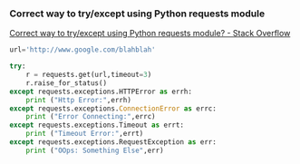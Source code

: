 ### Correct way to try/except using Python requests module 


[Correct way to try/except using Python requests module? - Stack Overflow](https://stackoverflow.com/questions/16511337/correct-way-to-try-except-using-python-requests-module "Correct way to try/except using Python requests module? - Stack Overflow")


 

```python
url='http://www.google.com/blahblah'

try:
    r = requests.get(url,timeout=3)
    r.raise_for_status()
except requests.exceptions.HTTPError as errh:
    print ("Http Error:",errh)
except requests.exceptions.ConnectionError as errc:
    print ("Error Connecting:",errc)
except requests.exceptions.Timeout as errt:
    print ("Timeout Error:",errt)
except requests.exceptions.RequestException as err:
    print ("OOps: Something Else",err)
```
